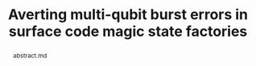 ---
title: "Averting multi-qubit burst errors in surface code magic state factories"
layout: project
publisher: in preparation
image: /assets/img/projects/ray_delay/hero.png
abstract: abstract.md
items:
  - name: pdf
    link: /assets/papers/chadwick_averting_2024.pdf
  - name: arXiv
    link: https://arxiv.org/abs/2405.00146
  - name: code
    link: https://github.com/jasonchadwick/ray-delay
authors:
  - name: "Jason D. Chadwick"
    link: https://www.jason-chadwick.com/
    affiliation: University of Chicago
  - name: "Christopher T. Kang"
    link: https://christopherkang.me/
    affiliation: University of Chicago
  - name: "Joshua Viszlai"
    link: https://jviszlai.github.io/
    affiliation: University of Chicago
  - name: "Sophia Fuhui Lin"
    link: https://scholar.google.com/citations?user=agOd56IAAAAJ&hl=en
    affiliation: University of Chicago
  - name: "Frederic T. Chong"
    link: https://people.cs.uchicago.edu/~ftchong/
    affiliation: University of Chicago
    last: true

contributions:
  - "Conceived of the idea of quickly detecting cosmic rays in a magic state factory and selectively turning off parts of the factory in response."
  - "Designed realistic noise models for cosmic ray impacts and TLS scrambling."
  - "Wrote open-source evaluation code."
  - "Designed figures and prepared manuscript."
thingslearned:
  - short: "Rare event sampling"
    long: "(TODO)"
---